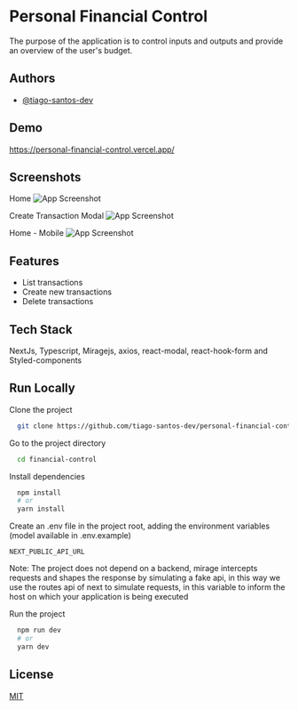 

# Personal Financial Control

The purpose of the application is to control inputs and outputs and provide an overview of the user's budget.

## Authors

- [@tiago-santos-dev](https://github.com/tiago-santos-dev)


## Demo

https://personal-financial-control.vercel.app/
## Screenshots
 Home
![App Screenshot](https://i.postimg.cc/CMDx9dsk/01.png)

Create Transaction Modal
![App Screenshot](https://i.postimg.cc/jdbSTKM9/02.png)

Home - Mobile
![App Screenshot](https://i.postimg.cc/SRWQ9txD/03.png)
## Features

- List transactions
- Create new transactions
- Delete transactions


## Tech Stack

NextJs, Typescript, Miragejs, axios, react-modal, react-hook-form and Styled-components


## Run Locally

Clone the project

```bash
  git clone https://github.com/tiago-santos-dev/personal-financial-control.git
```

Go to the project directory

```bash
  cd financial-control
```

Install dependencies

```bash
  npm install 
  # or
  yarn install
```

Create an .env file in the project root, adding the environment variables (model available in .env.example)

```
NEXT_PUBLIC_API_URL
```
Note: The project does not depend on a backend, mirage intercepts requests and shapes the response by simulating a fake api, in this way we use the routes api of next to simulate requests, in this variable to inform the host on which your application is being executed


Run the project

```bash
  npm run dev
  # or 
  yarn dev
```

## License

[MIT](https://choosealicense.com/licenses/mit/)

